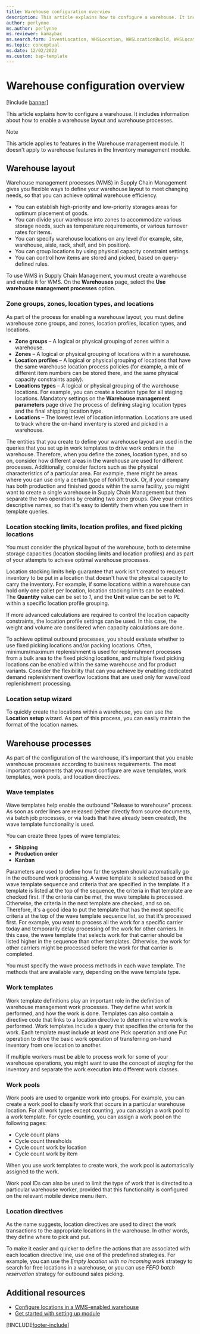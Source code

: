 ```yaml
---
title: Warehouse configuration overview
description: This article explains how to configure a warehouse. It includes information about how to enable a warehouse layout and warehouse processes.
author: perlynne
ms.author: perlynne
ms.reviewer: kamaybac
ms.search.form: InventLocation, WHSLocation, WHSLocationBuild, WHSLocationProfile, WHSLocationType, WHSLocDirTable, WHSParameters, WHSWaveTemplateTable, WHSWorkPool, WHSWorkTemplateTable, WHSZone, WHSZoneGroup
ms.topic: conceptual
ms.date: 12/02/2022
ms.custom: bap-template
---
```


# Warehouse configuration overview

[!include [banner](../includes/banner.md)]

This article explains how to configure a warehouse. It includes information about how to enable a warehouse layout and warehouse processes.

> [!NOTE]
> This article applies to features in the Warehouse management module. It doesn't apply to warehouse features in the Inventory management module.

## Warehouse layout

Warehouse management processes (WMS) in Supply Chain Management gives you flexible ways to define your warehouse layout to meet changing needs, so that you can achieve optimal warehouse efficiency.

- You can establish high-priority and low-priority storages areas for optimum placement of goods.
- You can divide your warehouse into zones to accommodate various storage needs, such as temperature requirements, or various turnover rates for items.
- You can specify warehouse locations on any level (for example, site, warehouse, aisle, rack, shelf, and bin position).
- You can group locations by using physical capacity constraint settings.
- You can control how items are stored and picked, based on query-defined rules.

To use WMS in Supply Chain Management, you must create a warehouse and enable it for WMS. On the **Warehouses** page, select the **Use warehouse management processes** option.

### Zone groups, zones, location types, and locations

As part of the process for enabling a warehouse layout, you must define warehouse zone groups, and zones, location profiles, location types, and locations.

- **Zone groups** – A logical or physical grouping of zones within a warehouse.
- **Zones** – A logical or physical grouping of locations within a warehouse.
- **Location profiles** – A logical or physical grouping of locations that have the same warehouse location process policies (for example, a mix of different item numbers can be stored there, and the same physical capacity constraints apply).
- **Locations types** – A logical or physical grouping of the warehouse locations. For example, you can create a location type for all staging locations. Mandatory settings on the **Warehouse management parameters** page drive the process of defining staging location types and the final shipping location type.
- **Locations** – The lowest level of location information. Locations are used to track where the on-hand inventory is stored and picked in a warehouse.

The entities that you create to define your warehouse layout are used in the queries that you set up in work templates to drive work orders in the warehouse. Therefore, when you define the zones, location types, and so on, consider how different areas in the warehouse are used for different processes. Additionally, consider factors such as the physical characteristics of a particular area. For example, there might be areas where you can use only a certain type of forklift truck. Or, if your company has both production and finished goods within the same facility, you might want to create a single warehouse in Supply Chain Management but then separate the two operations by creating two zone groups. Give your entities descriptive names, so that it's easy to identify them when you use them in template queries.

### Location stocking limits, location profiles, and fixed picking locations

You must consider the physical layout of the warehouse, both to determine storage capacities (location stocking limits and location profiles) and as part of your attempts to achieve optimal warehouse processes.

Location stocking limits help guarantee that work isn't created to request inventory to be put in a location that doesn't have the physical capacity to carry the inventory. For example, if some locations within a warehouse can hold only one pallet per location, location stocking limits can be enabled. The **Quantity** value can be set to *1*, and the **Unit** value can be set to *PL* within a specific location profile grouping.

If more advanced calculations are required to control the location capacity constraints, the location profile settings can be used. In this case, the weight and volume are considered when capacity calculations are done.

To achieve optimal outbound processes, you should evaluate whether to use fixed picking locations and/or packing locations. Often, minimum/maximum replenishment is used for replenishment processes from a bulk area to the fixed picking locations, and multiple fixed picking locations can be enabled within the same warehouse and for product variants. Consider the flexibility that can you achieve by enabling dedicated demand replenishment overflow locations that are used only for wave/load replenishment processing.

### Location setup wizard

To quickly create the locations within a warehouse, you can use the **Location setup** wizard. As part of this process, you can easily maintain the format of the location names.

## Warehouse processes

As part of the configuration of the warehouse, it's important that you enable warehouse processes according to business requirements. The most important components that you must configure are wave templates, work templates, work pools, and location directives.

### Wave templates

Wave templates help enable the outbound "Release to warehouse" process. As soon as order lines are released (either directly from source documents, via batch job processes, or via loads that have already been created), the wave template functionality is used.

You can create three types of wave templates:

- **Shipping**
- **Production order**
- **Kanban**

Parameters are used to define how far the system should automatically go in the outbound work processing. A wave template is selected based on the wave template sequence and criteria that are specified in the template. If a template is listed at the top of the sequence, the criteria in that template are checked first. If the criteria can be met, the wave template is processed. Otherwise, the criteria in the next template are checked, and so on. Therefore, it's a good idea to put the template that has the most specific criteria at the top of the wave template sequence list, so that it's processed first. For example, you want to process all the work for a specific carrier today and temporarily delay processing of the work for other carriers. In this case, the wave template that selects work for that carrier should be listed higher in the sequence than other templates. Otherwise, the work for other carriers might be processed before the work for that carrier is completed.

You must specify the wave process methods in each wave template. The methods that are available vary, depending on the wave template type.

### Work templates

Work template definitions play an important role in the definition of warehouse management work processes. They define what work is performed, and how the work is done. Templates can also contain a directive code that links to a location directive to determine where work is performed. Work templates include a query that specifies the criteria for the work. Each template must include at least one Pick operation and one Put operation to drive the basic work operation of transferring on-hand inventory from one location to another.

If multiple workers must be able to process work for some of your warehouse operations, you might want to use the concept of *staging* for the inventory and separate the work execution into different work classes.

### Work pools

Work pools are used to organize work into groups. For example, you can create a work pool to classify work that occurs in a particular warehouse location. For all work types except counting, you can assign a work pool to a work template. For cycle counting, you can assign a work pool on the following pages:

- Cycle count plans
- Cycle count thresholds
- Cycle count work by location
- Cycle count work by item

When you use work templates to create work, the work pool is automatically assigned to the work.

Work pool IDs can also be used to limit the type of work that is directed to a particular warehouse worker, provided that this functionality is configured on the relevant mobile device menu item.

### Location directives

As the name suggests, location directives are used to direct the work transactions to the appropriate locations in the warehouse. In other words, they define where to pick and put.

To make it easier and quicker to define the actions that are associated with each location directive line, use one of the predefined strategies. For example, you can use the *Empty location with no incoming work* strategy to search for free locations in a warehouse, or you can use *FEFO batch reservation* strategy for outbound sales picking.

## Additional resources

- [Configure locations in a WMS-enabled warehouse](tasks/configure-locations-wms-enabled-warehouse.md)
- [Get started with setting up module](get-started-with-setting-up-module.md)

[!INCLUDE[footer-include](../../includes/footer-banner.md)]
